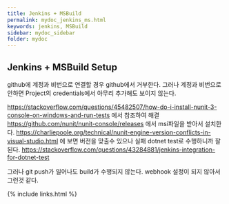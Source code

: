 ```yaml
---
title: Jenkins + MSBuild
permalink: mydoc_jenkins_ms.html
keywords: jenkins, MSBuild
sidebar: mydoc_sidebar
folder: mydoc
---
```


## Jenkins + MSBuild Setup


github에 계정과 비번으로 연결할 경우 github에서 거부한다.
그러나 계정과 비번으로 안하면 Project의 credentials에서 아무리 추가해도 보이지 않는다. 

https://stackoverflow.com/questions/45482507/how-do-i-install-nunit-3-console-on-windows-and-run-tests 에서 참조하여 해결
https://github.com/nunit/nunit-console/releases 에서 msi파일을 받아서 설치한다.
https://charliepoole.org/technical/nunit-engine-version-conflicts-in-visual-studio.html
에 보면 버전을 맞출수 있으나 실패
dotnet test로 수행하니까 잘된다.
https://stackoverflow.com/questions/43284881/jenkins-integration-for-dotnet-test

그러나 git push가 일어나도 build가 수행되지 않는다.
webhook 설정이 되지 않아서 그런것 같다.

{% include links.html %}
